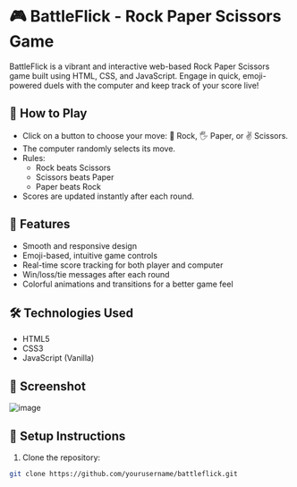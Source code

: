 # 🎮 BattleFlick - Rock Paper Scissors Game

BattleFlick is a vibrant and interactive web-based Rock Paper Scissors game built using HTML, CSS, and JavaScript. Engage in quick, emoji-powered duels with the computer and keep track of your score live!

## 🧠 How to Play

- Click on a button to choose your move: 👊 Rock, 🖐️ Paper, or ✌️ Scissors.
- The computer randomly selects its move.
- Rules:
  - Rock beats Scissors
  - Scissors beats Paper
  - Paper beats Rock
- Scores are updated instantly after each round.

## 🚀 Features

- Smooth and responsive design
- Emoji-based, intuitive game controls
- Real-time score tracking for both player and computer
- Win/loss/tie messages after each round
- Colorful animations and transitions for a better game feel

## 🛠️ Technologies Used

- HTML5
- CSS3
- JavaScript (Vanilla)

## 📸 Screenshot

![image](https://github.com/user-attachments/assets/53c8264a-4a9e-4c0a-a1e1-d0a2853cbb92)

## 🔧 Setup Instructions

1. Clone the repository:

```bash
git clone https://github.com/yourusername/battleflick.git
